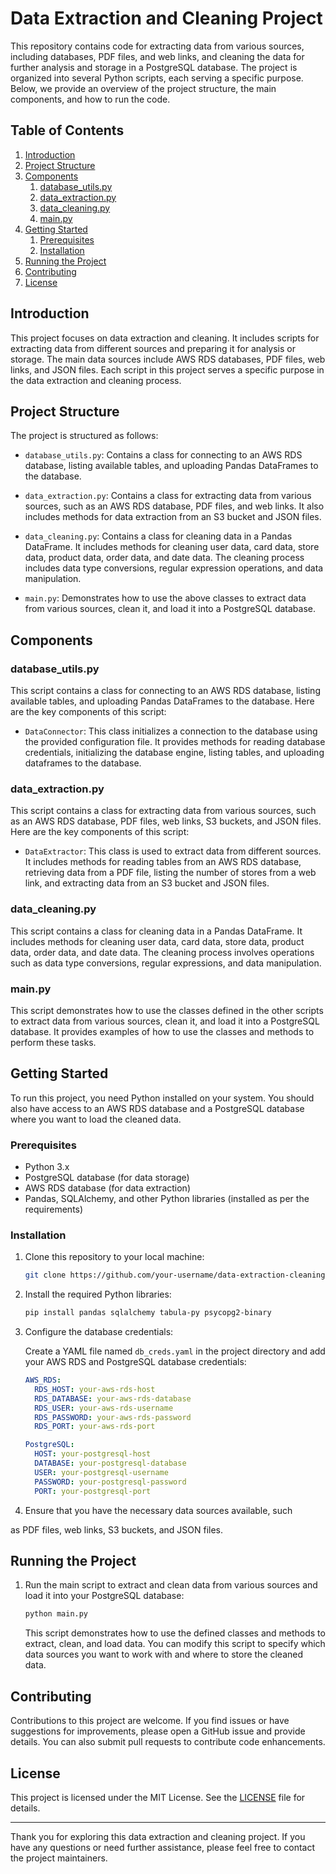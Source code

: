 # Data Extraction and Cleaning Project

This repository contains code for extracting data from various sources, including databases, PDF files, and web links, and cleaning the data for further analysis and storage in a PostgreSQL database. The project is organized into several Python scripts, each serving a specific purpose. Below, we provide an overview of the project structure, the main components, and how to run the code.

## Table of Contents

1. [Introduction](#introduction)
2. [Project Structure](#project-structure)
3. [Components](#components)
    1. [database_utils.py](#database-utils)
    2. [data_extraction.py](#data-extraction)
    3. [data_cleaning.py](#data-cleaning)
    4. [main.py](#main)
4. [Getting Started](#getting-started)
    1. [Prerequisites](#prerequisites)
    2. [Installation](#installation)
5. [Running the Project](#running-the-project)
6. [Contributing](#contributing)
7. [License](#license)

## Introduction <a name="introduction"></a>

This project focuses on data extraction and cleaning. It includes scripts for extracting data from different sources and preparing it for analysis or storage. The main data sources include AWS RDS databases, PDF files, web links, and JSON files. Each script in this project serves a specific purpose in the data extraction and cleaning process.

## Project Structure <a name="project-structure"></a>

The project is structured as follows:

- `database_utils.py`: Contains a class for connecting to an AWS RDS database, listing available tables, and uploading Pandas DataFrames to the database.

- `data_extraction.py`: Contains a class for extracting data from various sources, such as an AWS RDS database, PDF files, and web links. It also includes methods for data extraction from an S3 bucket and JSON files.

- `data_cleaning.py`: Contains a class for cleaning data in a Pandas DataFrame. It includes methods for cleaning user data, card data, store data, product data, order data, and date data. The cleaning process includes data type conversions, regular expression operations, and data manipulation.

- `main.py`: Demonstrates how to use the above classes to extract data from various sources, clean it, and load it into a PostgreSQL database.

## Components <a name="components"></a>

### database_utils.py <a name="database-utils"></a>

This script contains a class for connecting to an AWS RDS database, listing available tables, and uploading Pandas DataFrames to the database. Here are the key components of this script:

- `DataConnector`: This class initializes a connection to the database using the provided configuration file. It provides methods for reading database credentials, initializing the database engine, listing tables, and uploading dataframes to the database.

### data_extraction.py <a name="data-extraction"></a>

This script contains a class for extracting data from various sources, such as an AWS RDS database, PDF files, web links, S3 buckets, and JSON files. Here are the key components of this script:

- `DataExtractor`: This class is used to extract data from different sources. It includes methods for reading tables from an AWS RDS database, retrieving data from a PDF file, listing the number of stores from a web link, and extracting data from an S3 bucket and JSON files.

### data_cleaning.py <a name="data-cleaning"></a>

This script contains a class for cleaning data in a Pandas DataFrame. It includes methods for cleaning user data, card data, store data, product data, order data, and date data. The cleaning process involves operations such as data type conversions, regular expressions, and data manipulation.

### main.py <a name="main"></a>

This script demonstrates how to use the classes defined in the other scripts to extract data from various sources, clean it, and load it into a PostgreSQL database. It provides examples of how to use the classes and methods to perform these tasks.

## Getting Started <a name="getting-started"></a>

To run this project, you need Python installed on your system. You should also have access to an AWS RDS database and a PostgreSQL database where you want to load the cleaned data.

### Prerequisites <a name="prerequisites"></a>

- Python 3.x
- PostgreSQL database (for data storage)
- AWS RDS database (for data extraction)
- Pandas, SQLAlchemy, and other Python libraries (installed as per the requirements)

### Installation <a name="installation"></a>

1. Clone this repository to your local machine:

   ```bash
   git clone https://github.com/your-username/data-extraction-cleaning.git
   ```

2. Install the required Python libraries:

   ```bash
   pip install pandas sqlalchemy tabula-py psycopg2-binary
   ```

3. Configure the database credentials:

   Create a YAML file named `db_creds.yaml` in the project directory and add your AWS RDS and PostgreSQL database credentials:

   ```yaml
   AWS_RDS:
     RDS_HOST: your-aws-rds-host
     RDS_DATABASE: your-aws-rds-database
     RDS_USER: your-aws-rds-username
     RDS_PASSWORD: your-aws-rds-password
     RDS_PORT: your-aws-rds-port

   PostgreSQL:
     HOST: your-postgresql-host
     DATABASE: your-postgresql-database
     USER: your-postgresql-username
     PASSWORD: your-postgresql-password
     PORT: your-postgresql-port
   ```

4. Ensure that you have the necessary data sources available, such

 as PDF files, web links, S3 buckets, and JSON files.

## Running the Project <a name="running-the-project"></a>

1. Run the main script to extract and clean data from various sources and load it into your PostgreSQL database:

   ```bash
   python main.py
   ```

   This script demonstrates how to use the defined classes and methods to extract, clean, and load data. You can modify this script to specify which data sources you want to work with and where to store the cleaned data.

## Contributing <a name="contributing"></a>

Contributions to this project are welcome. If you find issues or have suggestions for improvements, please open a GitHub issue and provide details. You can also submit pull requests to contribute code enhancements.

## License <a name="license"></a>

This project is licensed under the MIT License. See the [LICENSE](LICENSE) file for details.

---

Thank you for exploring this data extraction and cleaning project. If you have any questions or need further assistance, please feel free to contact the project maintainers.